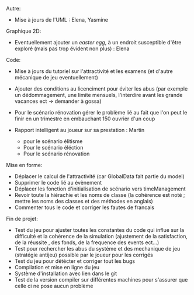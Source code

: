 
Autre:
- Mise à jours de l'UML : Elena, Yasmine 




Graphique 2D:
- Eventuellement ajouter un _easter egg_, à un endroit susceptible d'être exploré (mais pas trop évident non plus) : Elena





Code:
- Mise à jours du tutoriel sur l'attractivité et les examens (et d'autre mécanique de jeu eventuellement)
- Ajouter des conditions au licenciment pour éviter les abus
    (par exemple un dédommagement, une limite mensuels, l'interdire avant les grande vacances ect -> demander à gossa)
- Pour le scénario rénovation gérer le problème lié au fait que l'on peut le finir en un trimestre en embauchant 150 ouvrier d'un coup


- Rapport intelligent au joueur sur sa prestation : Martin
    - pour le scénario élitisme
    - Pour le scénario éléction
    - Pour le scénario rénovation




Mise en forme:
- Déplacer le calcul de l'attractivité (car GlobalData fait partie du model)
- Supprimer le code lié au évènement
- Déplacer les fonction d'initialisation de scénario vers timeManagement
- Revoir toute la hiérachie et les noms de classe (la cohérence est noté ; mettre les noms des classes et des méthodes en anglais)
- Commenter tous le code et corriger les fautes de francais





Fin de projet:
- Test du jeu pour ajuster toutes les constantes du code qui influe sur la difficulté et la cohérence  de la simulation 
(ajustement de la satisfaction, de la réussite , des fonds, de la frequence des events ect...)
- Test pour rechercher les abus du système et des mechanique de jeu (stratégie antijeu) possible par le joueur pour les corrigés 
- Test du jeu pour détécter et corriger tout les bugs
- Compilation et mise en ligne du jeu
- Système d'installation avec lien dans le git
- Test de la version compiler sur différentes machines pour s'assurer que celle ci ne pose aucun problème
